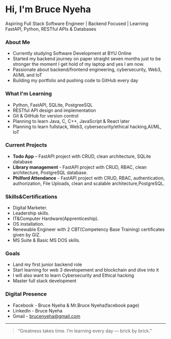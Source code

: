 # Hi, I'm Bruce Nyeha

Aspiring Full Stack Software Engineer | Backend Focused | Learning FastAPI, Python, RESTful APIs & Databases

### About Me
- Currently studying Software Development at BYU Online
- Started my backend journey on paper straight seven months just to be stronger the moment I get hold of my laptop and yes I am now. 
- Passionate about backend/frontend engineering, cybersecurity, Web3, AI/ML and IoT
- Building my portfolio and pushing code to GitHub every day

### What I'm Learning
- Python, FastAPI, SQLite, PostgreeSQL
- RESTful API design and implementation
- Git & GitHub for version control
- Planning to learn Java, C, C++, JavaScript & React later
- Planning to learn fullstack, Web3, cybersecurity/ethical hacking,AI/ML, IoT

### Current Projects
- **Todo App** – FastAPI project with CRUD, clean architecture, SQLite database
- **Library management** - FastAPI project with CRUD, RBAC, clean architecture, PostgreSQL database. 
- **Philford Attendance** - FastAPI project with CRUD, RBAC, authentication, authorization, File Uploads, clean and scalable architecture,PostgreSQL. 

### Skills&Certifications
- Digital Marketer. 
- Leadership skills. 
- IT&Computer Hardware(Apprenticeship). 
- OS installation. 
- Renewable Engineer with 2 CBT(Competency Base Training) certificates given by GIZ. 
- MS Suite & Basic MS DOS skills. 

### Goals
- Land my first junior backend role
- Start learning for web 3 developement and blockchain and dive into it
- I will also want to learn Cybersecurity and Ethical hacking
- Master full stack development

### Digital Presence
- Facebook - Bruce Nyeha & Mr.Bruce Nyeha(facebook page)
- LinkedIn - Bruce Nyeha
- Gmail - brucenyeha@gmail.com 

---

> “Greatness takes time. I’m learning every day — brick by brick.”
